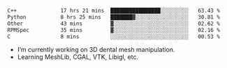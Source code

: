 <!--START_SECTION:waka-->

```txt
C++              17 hrs 21 mins  ████████████████░░░░░░░░░   63.43 %
Python           8 hrs 25 mins   ███████▓░░░░░░░░░░░░░░░░░   30.81 %
Other            43 mins         ▓░░░░░░░░░░░░░░░░░░░░░░░░   02.62 %
RPMSpec          35 mins         ▓░░░░░░░░░░░░░░░░░░░░░░░░   02.16 %
C                8 mins          ░░░░░░░░░░░░░░░░░░░░░░░░░   00.53 %
```

<!--END_SECTION:waka-->

<!--
**0x11111111/0x11111111** is a ✨ _special_ ✨ repository because its `README.md` (this file) appears on your GitHub profile.

Here are some ideas to get you started:

- 🔭 I’m currently working on ...
- 🌱 I’m currently learning ...
- 👯 I’m looking to collaborate on ...
- 🤔 I’m looking for help with ...
- 💬 Ask me about ...
- 📫 How to reach me: ...
- 😄 Pronouns: ...
- ⚡ Fun fact: ...
-->
- I’m currently working on 3D dental mesh manipulation.
- Learning MeshLib, CGAL, VTK, Libigl, etc.
